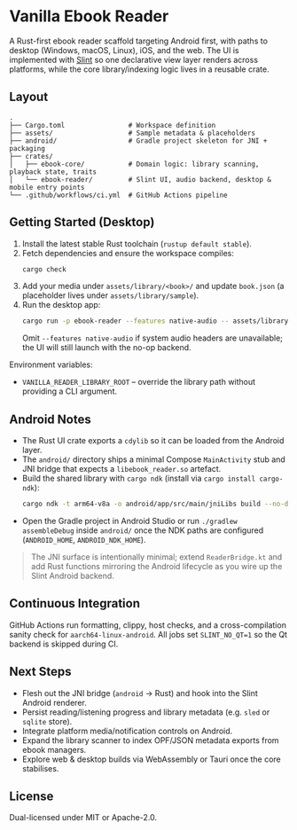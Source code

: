 # Vanilla Ebook Reader

A Rust-first ebook reader scaffold targeting Android first, with paths to desktop (Windows, macOS, Linux), iOS, and the web. The UI is implemented with [Slint](https://slint.dev) so one declarative view layer renders across platforms, while the core library/indexing logic lives in a reusable crate.

## Layout

```
.
├── Cargo.toml                # Workspace definition
├── assets/                   # Sample metadata & placeholders
├── android/                  # Gradle project skeleton for JNI + packaging
├── crates/
│   ├── ebook-core/           # Domain logic: library scanning, playback state, traits
│   └── ebook-reader/         # Slint UI, audio backend, desktop & mobile entry points
└── .github/workflows/ci.yml  # GitHub Actions pipeline
```

## Getting Started (Desktop)

1. Install the latest stable Rust toolchain (`rustup default stable`).
2. Fetch dependencies and ensure the workspace compiles:
   ```bash
   cargo check
   ```
3. Add your media under `assets/library/<book>/` and update `book.json` (a placeholder lives under `assets/library/sample`).
4. Run the desktop app:
   ```bash
   cargo run -p ebook-reader --features native-audio -- assets/library/sample
   ```
   Omit `--features native-audio` if system audio headers are unavailable; the UI will still launch with the no-op backend.

Environment variables:
- `VANILLA_READER_LIBRARY_ROOT` – override the library path without providing a CLI argument.

## Android Notes

- The Rust UI crate exports a `cdylib` so it can be loaded from the Android layer.
- The `android/` directory ships a minimal Compose `MainActivity` stub and JNI bridge that expects a `libebook_reader.so` artefact.
- Build the shared library with `cargo ndk` (install via `cargo install cargo-ndk`):
  ```bash
  cargo ndk -t arm64-v8a -o android/app/src/main/jniLibs build --no-default-features --features native-audio
  ```
- Open the Gradle project in Android Studio or run `./gradlew assembleDebug` inside `android/` once the NDK paths are configured (`ANDROID_HOME`, `ANDROID_NDK_HOME`).

> The JNI surface is intentionally minimal; extend `ReaderBridge.kt` and add Rust functions mirroring the Android lifecycle as you wire up the Slint Android backend.

## Continuous Integration

GitHub Actions run formatting, clippy, host checks, and a cross-compilation sanity check for `aarch64-linux-android`. All jobs set `SLINT_NO_QT=1` so the Qt backend is skipped during CI.

## Next Steps

- Flesh out the JNI bridge (`android` → Rust) and hook into the Slint Android renderer.
- Persist reading/listening progress and library metadata (e.g. `sled` or `sqlite` store).
- Integrate platform media/notification controls on Android.
- Expand the library scanner to index OPF/JSON metadata exports from ebook managers.
- Explore web & desktop builds via WebAssembly or Tauri once the core stabilises.

## License

Dual-licensed under MIT or Apache-2.0.
